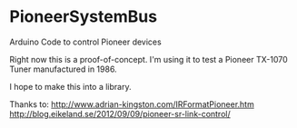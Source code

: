 # PioneerSystemBus
Arduino Code to control Pioneer devices

Right now this is a proof-of-concept. I'm using it to test a Pioneer TX-1070 Tuner manufactured in 1986.

I hope to make this into a library.

Thanks to:
http://www.adrian-kingston.com/IRFormatPioneer.htm
http://blog.eikeland.se/2012/09/09/pioneer-sr-link-control/
